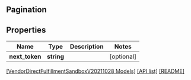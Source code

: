 ## Pagination

## Properties

Name | Type | Description | Notes
------------ | ------------- | ------------- | -------------
**next_token** | **string** |  | [optional]

[[VendorDirectFulfillmentSandboxV20211028 Models]](../) [[API list]](../../Api) [[README]](../../../README.md)
